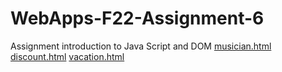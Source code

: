 # WebApps-F22-Assignment-6
Assignment introduction to Java Script and DOM
[musician.html](https://44-563-web-apps-f22.github.io/44563-webapps-assignment-6-KondaShivaradhan/musician.html) 
[discount.html](https://44-563-web-apps-f22.github.io/44563-webapps-assignment-6-KondaShivaradhan/discount.html)
[vacation.html](https://44-563-web-apps-f22.github.io/44563-webapps-assignment-6-KondaShivaradhan/vacation.html)